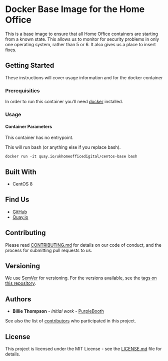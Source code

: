 # Docker Base Image for the Home Office

This is a base image to ensure that all Home Office containers are starting from a known state. This allows us to 
monitor for security problems in only one operating system, rather than 5 or 6. It also gives us a place to insert 
fixes.

## Getting Started

These instructions will cover usage information and for the docker container 

### Prerequisities

In order to run this container you'll need [docker](https://docs.docker.com/get-started/) installed.

### Usage

#### Container Parameters

This container has no entrypoint.

This will run bash (or anything else if you replace bash).

```shell
docker run -it quay.io/ukhomeofficedigital/centos-base bash
```

## Built With

* CentOS 8

## Find Us

* [GitHub](https://github.com/UKHomeOffice/docker-centos-base)
* [Quay.io](https://quay.io/repository/ukhomeofficedigital/centos-base)

## Contributing

Please read [CONTRIBUTING.md](CONTRIBUTING.md) for details on our code of conduct, and the process for submitting
pull requests to us.

## Versioning

We use [SemVer](http://semver.org/) for versioning. For the versions available, see the 
[tags on this repository](https://github.com/UKHomeOffice/docker-centos-base/tags). 

## Authors

* **Billie Thompson** - *Initial work* - [PurpleBooth](https://github.com/PurpleBooth)

See also the list of [contributors](https://github.com/UKHomeOffice/docker-centos-base/contributors) who 
participated in this project.

## License

This project is licensed under the MIT License - see the [LICENSE.md](LICENSE.md) file for details.
